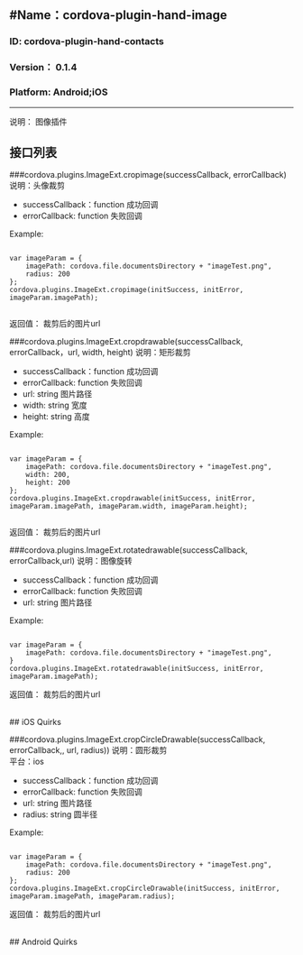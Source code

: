 #Name：cordova-plugin-hand-image
-----------
### ID: cordova-plugin-hand-contacts
### Version： 0.1.4
### Platform: Android;iOS
-----------------
说明： 图像插件


## 接口列表

###cordova.plugins.ImageExt.cropimage(successCallback, errorCallback)
说明：头像裁剪

* successCallback：function 成功回调
* errorCallback: function 失败回调


Example:
<pre><code>
var imageParam = {	imagePath: cordova.file.documentsDirectory + "imageTest.png",	radius: 200};          cordova.plugins.ImageExt.cropimage(initSuccess, initError, imageParam.imagePath);

</code></pre>

返回值： 裁剪后的图片url


###cordova.plugins.ImageExt.cropdrawable(successCallback, errorCallback，url, width, height)
说明：矩形裁剪

* successCallback：function 成功回调
* errorCallback: function 失败回调
* url: string 图片路径
* width: string  宽度
* height: string  高度


Example:
<pre><code>
var imageParam = {	imagePath: cordova.file.documentsDirectory + "imageTest.png",	width: 200,	height: 200};cordova.plugins.ImageExt.cropdrawable(initSuccess, initError, imageParam.imagePath, imageParam.width, imageParam.height);

</code></pre>

返回值： 裁剪后的图片url



###cordova.plugins.ImageExt.rotatedrawable(successCallback, errorCallback,url)
说明：图像旋转

* successCallback：function 成功回调
* errorCallback: function 失败回调
* url: string 图片路径



Example:
<pre><code>
var imageParam = {	imagePath: cordova.file.documentsDirectory + "imageTest.png",}cordova.plugins.ImageExt.rotatedrawable(initSuccess, initError, imageParam.imagePath);
</code></pre>

返回值： 裁剪后的图片url






<br/>
## iOS Quirks


###cordova.plugins.ImageExt.cropCircleDrawable(successCallback, errorCallback,, url, radius))
说明：圆形裁剪   
平台：ios

* successCallback：function 成功回调
* errorCallback: function 失败回调
* url: string 图片路径
* radius: string 圆半径


Example:
<pre><code>
var imageParam = {
    imagePath: cordova.file.documentsDirectory + "imageTest.png",
    radius: 200
};
cordova.plugins.ImageExt.cropCircleDrawable(initSuccess, initError, imageParam.imagePath, imageParam.radius);</code></pre>

返回值： 裁剪后的图片url



  
    


<br/>
## Android Quirks


